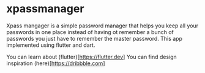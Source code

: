# xpassmanager

Xpass mangager is a simple password manager that helps you keep all your passwords in one place instead of having ot remember a bunch of passwords you just have to remember the master password. This app implemented using flutter and dart.

You can learn about (flutter)[https://flutter.dev]
You can find design inspiration (here)[https://dribbble.com]

